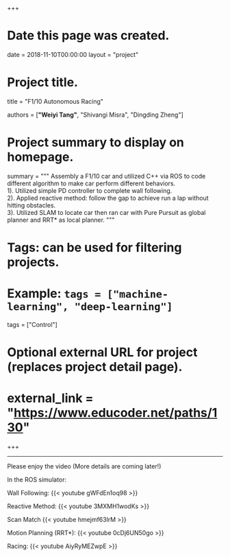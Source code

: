 +++
# Date this page was created.
date = 2018-11-10T00:00:00
layout = "project"

# Project title.
title = "F1/10 Autonomous Racing"


authors = [**"Weiyi Tang"**, "Shivangi Misra", "Dingding Zheng"]

# Project summary to display on homepage.
summary = """
Assembly a F1/10 car and utilized C++ via ROS to code different algorithm to make car perform different behaviors.<br> 
 1). Utilized simple PD controller to complete wall following.<br>
 2). Applied reactive method: follow the gap to achieve run a lap without hitting obstacles.<br>
 3). Utilized SLAM to locate car then ran car with Pure Pursuit as global planner and RRT* as local planner.
 """

# Tags: can be used for filtering projects.
# Example: `tags = ["machine-learning", "deep-learning"]`
tags = ["Control"]

# Optional external URL for project (replaces project detail page).
# external_link = "https://www.educoder.net/paths/130"
+++

---
Please enjoy the video (More details are coming later!)<br>

In the ROS simulator:

Wall Following:
{{< youtube gWFdEn1oq98 >}}

Reactive Method:
{{< youtube 3MXMH1wodKs >}}

Scan Match
{{< youtube hmejmf63lrM >}}

Motion Planning (RRT*):
{{< youtube 0cDj6UN50go >}}

Racing:
{{< youtube AiyRyMEZwpE >}}
